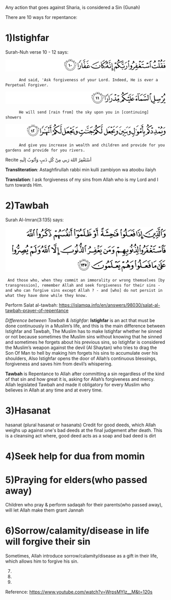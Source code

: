 Any action that goes against Sharia, is considered a Sin (Gunah)


There are 10 ways for repentance:

1)Istighfar
============

 Surah-Nuh verse 10 - 12 says:

 ![71:10](https://github.com/shamhub/islam/blob/main/repentance/image.png?raw=true)

          And said, 'Ask forgiveness of your Lord. Indeed, He is ever a Perpetual Forgiver.


 ![71:11](https://github.com/shamhub/islam/blob/main/repentance/image-1.png?raw=true)

          He will send [rain from] the sky upon you in [continuing] showers


 ![71:12](https://github.com/shamhub/islam/blob/main/repentance/image-2.png?raw=true)

          And give you increase in wealth and children and provide for you gardens and provide for you rivers.


 Recite أسْتَغْفِرُ اللهَ رَبي مِنْ كُلِ ذَنبٍ وَأتُوبُ إلَيهِ

 **Transliteration**: Astaghfirullah rabbi min kulli zambiyon wa atoobu ilaiyh

 **Translation**: I ask forgiveness of my sins from Allah who is my Lord and I turn towards Him.


2)Tawbah
=========

 Surah Al-Imran(3:135) says:

 ![3:135](https://github.com/shamhub/islam/blob/main/repentance/image-3.png?raw=true)


     And those who, when they commit an immorality or wrong themselves [by transgression], remember Allah and seek forgiveness for their sins - and who can forgive sins except Allah ? - and [who] do not persist in what they have done while they know.

 Perform Salat al-tawbah: https://islamqa.info/en/answers/98030/salat-al-tawbah-prayer-of-repentance


 *Difference between Tawbah & Istighfar*:
 **Istighfar** is an act that must be done continuously in a Muslim’s life, and this is the main difference between Istighfar and Tawbah, The Muslim has to make Istighfar whether he sinned or not because sometimes the Muslim sins without knowing that he sinned and sometimes he forgets about his previous sins, so Istighfar is considered the Muslim’s weapon against the devil (Al Shaytan) who tries to drag the Son Of Man to hell by making him forgets his sins to accumulate over his shoulders, Also Istighfar opens the door of Allah’s continuous blessings, forgiveness and saves him from devil’s whispering.

 **Tawbah** is Repentance to Allah after committing a sin regardless of the kind of that sin and how great it is, asking for Allah’s forgiveness and mercy.
    Allah legislated Tawbah and made it obligatory for every Muslim who believes in Allah at any time and at every time.


3)Hasanat
=========
 
 hasanat (plural hasanat or hasanats) Credit for good deeds, which Allah weighs up against one's bad deeds at the final judgement after death.
 This is a cleansing act where, good deed acts as a soap and bad deed is dirt

4)Seek help for dua from momin
==============================

5)Praying for elders(who passed away)
=====================================
 
 Children who pray & perform sadaqah for their parents(who passed away), will let Allah make them grant Jannah

6)Sorrow/calamity/disease in life will forgive their sin
========================================================

 Sometimes, Allah introduce sorrow/calamity/disease as a gift in their life, which allows him to forgive his sin.


7)
8)
9)

Reference: https://www.youtube.com/watch?v=WrpsMYIz__M&t=120s
